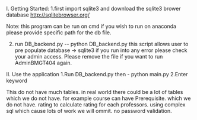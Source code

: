 
I. Getting Started: 
1.first import sqlite3 and download the sqlite3 brower database
http://sqlitebrowser.org/

Note: this program can be run on cmd if you wish to run on anaconda please provide specific path for the db file. 

2. run DB_backend.py -- python DB_backend.py
this script allows user to pre populate database -> sqlite3 
if you run into any error please check your admin access.
Please remove the file if you want to run AdminBMGT404 again.



II. Use the application
1.Run DB_backend.py then  - python main.py
2.Enter keyword


 This do not have much tables. in real world there could be a lot of tables which we do not have.
 for example course can have Prerequisite. which we do not have. 
 rating to calculate rating for each professors. using complex sql which cause lots of work we will ommit.
 no password validation.
